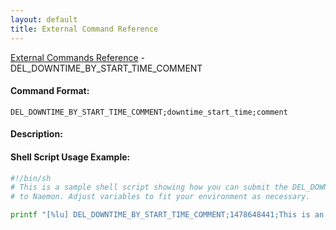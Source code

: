 ```yaml
---
layout: default
title: External Command Reference
---
```


<!--
************************************************
* AUTO GENERATED PAGE - USE ./update SCRIPT
************************************************
-->

<span class="glyphicon glyphicon-arrow-up"></span><a href="index.html"> External Commands Reference</a> - DEL_DOWNTIME_BY_START_TIME_COMMENT<br>


#### Command Format:

`DEL_DOWNTIME_BY_START_TIME_COMMENT;downtime_start_time;comment`

#### Description:



#### Shell Script Usage Example:

```sh
#!/bin/sh
# This is a sample shell script showing how you can submit the DEL_DOWNTIME_BY_START_TIME_COMMENT command
# to Naemon. Adjust variables to fit your environment as necessary.

printf "[%lu] DEL_DOWNTIME_BY_START_TIME_COMMENT;1478648441;This is an example comment.\n" `date +%s` > /var/lib/naemon/naemon.cmd
```



